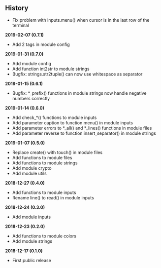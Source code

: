 History
-------

 - Fix problem with inputs.menu() when cursor is in the last row
   of the terminal

**2019-02-07 (0.7.1)**
 - Add 2 tags in module config

**2019-01-31 (0.7.0)**
 - Add module config
 - Add function int2str to module strings
 - Bugfix: strings.str2tuple() can now use whitespace as separator

**2019-01-15 (0.6.1)**
 - Bugfix: \*_prefix() functions in module strings now handle negative
   numbers correctly

**2019-01-14 (0.6.0)**
 - Add check_*() functions to module inputs
 - Add parameter caption to function menu() in module inputs
 - Add parameter errors to \*_all() and \*_lines() functions in module files
 - Add parameter reverse to function insert_separator() in module strings

**2019-01-07 (0.5.0)**
 - Replace create() with touch() in module files
 - Add functions to module files
 - Add functions to module strings
 - Add module crypto
 - Add module utils

**2018-12-27 (0.4.0)**
 - Add functions to module inputs
 - Rename line() to read() in module inputs

**2018-12-24 (0.3.0)**
 - Add module inputs

**2018-12-23 (0.2.0)**
 - Add functions to module colors
 - Add module strings

**2018-12-17 (0.1.0)**
 - First public release

